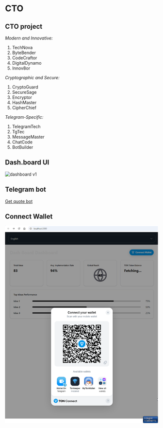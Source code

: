 # CTO

## CTO project

*Modern and Innovative:*

1. TechNova
2. ByteBender
3. CodeCraftor
4. DigitalDynamo
5. Innov8or

*Cryptographic and Secure:*

1. CryptoGuard
2. SecureSage
3. Encryptor
4. HashMaster
5. CipherChief

*Telegram-Specific:*

1. TelegramTech
2. TgTec
3. MessageMaster
4. ChatCode
5. BotBuilder

## Dash.board UI

![dashboard v1](images/image.png)

## Telegram bot

[Get quote bot](https://t.me/cto_empowery_bot)

## Connect Wallet

![Connect Wallet TONcoin](images/image-ui-connect-wallet.png)